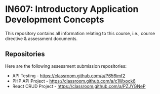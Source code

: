 # IN607: Introductory Application Development Concepts

This repository contains all information relating to this course, i.e., course directive & assessment documents.

## Repositories
Here are the following assessment submission repositories:

* API Testing - https://classroom.github.com/a/P656imf2
* PHP API Project - https://classroom.github.com/a/c1Wxock6
* React CRUD Project - https://classroom.github.com/a/PZJYGNeP

